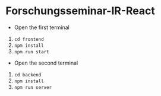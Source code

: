 # Forschungsseminar-IR-React

* Open the first terminal
1. `cd frontend`
2. `npm install`
3. `npm run start`
* Open the second terminal
1. `cd backend`
2. `npm install`
3. `npm run server`  
